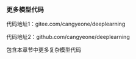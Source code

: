 ### 更多模型代码


代码地址1：gitee.com/cangyeone/deeplearning

代码地址2：github.com/cangyeone/deeplearning

包含本章节中更多复杂模型代码
